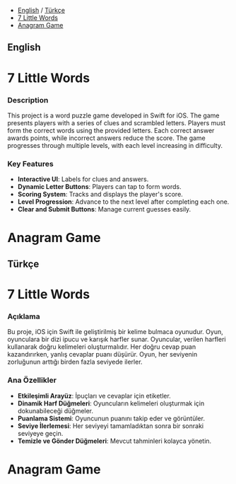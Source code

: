 - [English](#english) / [Türkçe](#türkçe)
- [7 Little Words](#7lw)
- [Anagram Game](#AnagramGame)

## English

# 7 Little Words

### Description
This project is a word puzzle game developed in Swift for iOS. The game presents players with a series of clues and scrambled letters. Players must form the correct words using the provided letters. Each correct answer awards points, while incorrect answers reduce the score. The game progresses through multiple levels, with each level increasing in difficulty.

### Key Features
- **Interactive UI**: Labels for clues and answers.
- **Dynamic Letter Buttons**: Players can tap to form words.
- **Scoring System**: Tracks and displays the player's score.
- **Level Progression**: Advance to the next level after completing each one.
- **Clear and Submit Buttons**: Manage current guesses easily.

# Anagram Game


## Türkçe

# 7 Little Words

### Açıklama
Bu proje, iOS için Swift ile geliştirilmiş bir kelime bulmaca oyunudur. Oyun, oyunculara bir dizi ipucu ve karışık harfler sunar. Oyuncular, verilen harfleri kullanarak doğru kelimeleri oluşturmalıdır. Her doğru cevap puan kazandırırken, yanlış cevaplar puanı düşürür. Oyun, her seviyenin zorluğunun arttığı birden fazla seviyede ilerler.

### Ana Özellikler
- **Etkileşimli Arayüz**: İpuçları ve cevaplar için etiketler.
- **Dinamik Harf Düğmeleri**: Oyuncuların kelimeleri oluşturmak için dokunabileceği düğmeler.
- **Puanlama Sistemi**: Oyuncunun puanını takip eder ve görüntüler.
- **Seviye İlerlemesi**: Her seviyeyi tamamladıktan sonra bir sonraki seviyeye geçin.
- **Temizle ve Gönder Düğmeleri**: Mevcut tahminleri kolayca yönetin.

# Anagram Game
